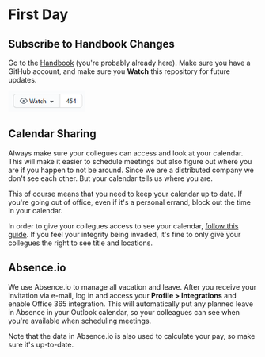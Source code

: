 # First Day

## Subscribe to Handbook Changes

Go to the [Handbook](https://github.com/distancify/handbook) (you're probably already here). Make sure you have a GitHub account, and make sure you **Watch** this repository for future updates.

![GitHub Watch Button](watch.png)

## Calendar Sharing

Always make sure your collegues can access and look at your calendar. This will make it easier to schedule meetings but also figure out where you are if you happen to not be around. Since we are a distributed company we don't see each other. But your calendar tells us where you are.

This of course means that you need to keep your calendar up to date. If you're going out of office, even if it's a personal errand, block out the time in your calendar.

In order to give your collegues access to see your calendar, [follow this guide](https://support.office.com/en-us/article/share-an-outlook-calendar-with-other-people-353ed2c1-3ec5-449d-8c73-6931a0adab88). If you feel your integrity being invaded, it's fine to only give your collegues the right to see title and locations.

## Absence.io

We use Absence.io to manage all vacation and leave. After you receive your invitation via e-mail, log in and access your **Profile > Integrations** and enable Office 365 integration. This will automatically put any planned leave in Absence in your Outlook calendar, so your colleagues can see when you're available when scheduling meetings.

Note that the data in Absence.io is also used to calculate your pay, so make sure it's up-to-date.
